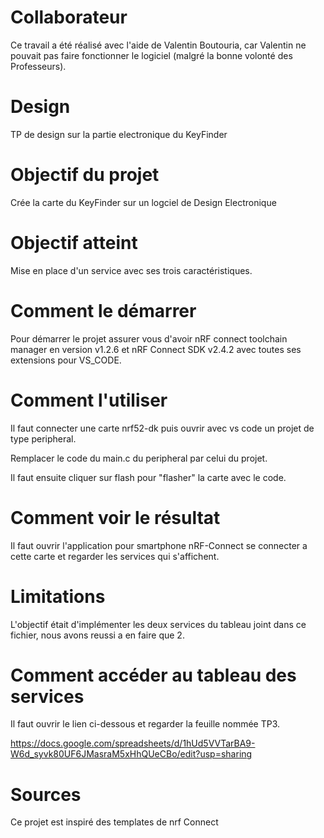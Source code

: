 #
# Collaborateur

Ce travail a été réalisé avec l'aide de Valentin Boutouria, car Valentin ne pouvait pas faire fonctionner le logiciel (malgré la bonne volonté des Professeurs).

# Design
TP de design sur la partie electronique du KeyFinder



# Objectif du projet

Crée la carte du KeyFinder sur un logciel de Design Electronique


# Objectif atteint

Mise en place d'un service avec ses trois caractéristiques.


# Comment le démarrer

Pour démarrer le projet assurer vous d'avoir nRF connect toolchain manager en version v1.2.6 et nRF Connect SDK v2.4.2 avec toutes ses extensions pour VS_CODE.


# Comment l'utiliser

Il faut connecter une carte nrf52-dk puis ouvrir avec vs code un projet de type peripheral.

Remplacer le code du main.c du peripheral par celui du projet.

Il faut ensuite cliquer sur flash pour "flasher" la carte avec le code.


# Comment voir le résultat

Il faut ouvrir l'application pour smartphone nRF-Connect se connecter a cette carte et regarder les services qui s'affichent.


# Limitations

L'objectif était d'implémenter les deux services du tableau joint dans ce fichier, nous avons reussi a en faire que 2.


# Comment accéder au tableau des services

Il faut ouvrir le lien ci-dessous et regarder la feuille nommée TP3.

https://docs.google.com/spreadsheets/d/1hUd5VVTarBA9-W6d_syvk80UF6JMasraM5xHhQUeCBo/edit?usp=sharing


# Sources

Ce projet est inspiré des templates de nrf Connect
